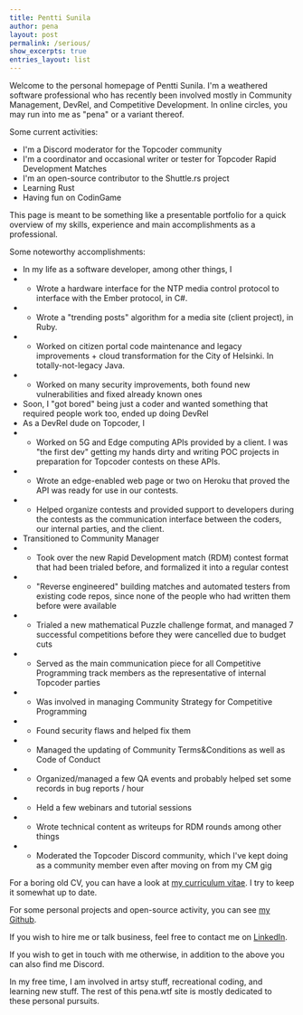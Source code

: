 ```yaml
---
title: Pentti Sunila
author: pena
layout: post
permalink: /serious/
show_excerpts: true
entries_layout: list
---
```


Welcome to the personal homepage of Pentti Sunila. I'm a weathered software professional who has recently been involved mostly in Community Management, DevRel, and Competitive Development. In online circles, you may run into me as "pena" or a variant thereof.

Some current activities:
* I'm a Discord moderator for the Topcoder community
* I'm a coordinator and occasional writer or tester for Topcoder Rapid Development Matches
* I'm an open-source contributor to the Shuttle.rs project
* Learning Rust
* Having fun on CodinGame

This page is meant to be something like a presentable portfolio for a quick overview of my skills, experience and main accomplishments as a professional.

Some noteworthy accomplishments:

* In my life as a software developer, among other things, I
* * Wrote a hardware interface for the NTP media control protocol to interface with the Ember protocol, in C#.
* * Wrote a "trending posts" algorithm for a media site (client project), in Ruby.
* * Worked on citizen portal code maintenance and legacy improvements + cloud transformation for the City of Helsinki. In totally-not-legacy Java.
* * Worked on many security improvements, both found new vulnerabilities and fixed already known ones
* Soon, I "got bored" being just a coder and wanted something that required people work too, ended up doing DevRel
* As a DevRel dude on Topcoder, I 
* * Worked on 5G and Edge computing APIs provided by a client. I was "the first dev" getting my hands dirty and writing POC projects in preparation for Topcoder contests on these APIs.
* * Wrote an edge-enabled web page or two on Heroku that proved the API was ready for use in our contests.
* * Helped organize contests and provided support to developers during the contests as the communication interface between the coders, our internal parties, and the client.
* Transitioned to Community Manager
* * Took over the new Rapid Development match (RDM) contest format that had been trialed before, and formalized it into a regular contest
* * "Reverse engineered" building matches and automated testers from existing code repos, since none of the people who had written them before were available
* * Trialed a new mathematical Puzzle challenge format, and managed 7 successful competitions before they were cancelled due to budget cuts
* * Served as the main communication piece for all Competitive Programming track members as the representative of internal Topcoder parties
* * Was involved in managing Community Strategy for Competitive Programming
* * Found security flaws and helped fix them
* * Managed the updating of Community Terms&Conditions as well as Code of Conduct
* * Organized/managed a few QA events and probably helped set some records in bug reports / hour
* * Held a few webinars and tutorial sessions
* * Wrote technical content as writeups for RDM rounds among other things
* * Moderated the Topcoder Discord community, which I've kept doing as a community member even after moving on from my CM gig


For a boring old CV, you can have a look at [my curriculum vitae](https://github.com/gingerdeer/cv/blob/master/cv.pdf). I try to keep it somewhat up to date.

For some personal projects and open-source activity, you can see [my Github](https://github.com/gingerdeer). 

If you wish to hire me or talk business, feel free to contact me on [LinkedIn](https://www.linkedin.com/in/pentti-sunila-a967a1123/).

If you wish to get in touch with me otherwise, in addition to the above you can also find me Discord.

In my free time, I am involved in artsy stuff, recreational coding, and learning new stuff. The rest of this pena.wtf site is mostly dedicated to these personal pursuits. 